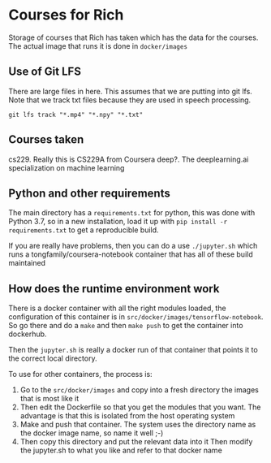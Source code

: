 Courses for Rich
================

Storage of courses that Rich has taken which has the data for the courses. The
actual image that runs it is done in `docker/images`

Use of Git LFS
--------------
There are large files in here. This assumes that we are putting into git lfs.
Note that we track txt files because they are used in speech processing.

```
git lfs track "*.mp4" "*.npy" "*.txt"
```

Courses taken
-------------
cs229. Really this is CS229A from Coursera
deep?. The deeplearning.ai specialization on machine learning

Python and other requirements
-----------------------------
The main directory has a `requirements.txt` for python, this was done with
Python 3.7, so in a new installation, load it up with `pip install -r
requirements.txt` to get a reproducible build.

If you are really have problems, then you can do a use `./jupyter.sh` which runs
a tongfamily/coursera-notebook container that has all of these build maintained

## How does the runtime environment work
There is a docker container with all the right modules loaded, the configuration
of this container is in `src/docker/images/tensorflow-notebook`. So go there and
do a `make` and then `make push` to get the container into dockerhub.

Then the `jupyter.sh` is really a docker run of that container that points it to
the correct local directory.

To use for other containers, the process is:

1. Go to the `src/docker/images` and copy into a fresh directory the images that
   is most like it
2. Then edit the Dockerfile so that you get the modules that you want. The
   advantage is that this is isolated from the host operating system
3. Make and push that container. The system uses the directory name as the
   docker image name, so name it well ;-)
3. Then copy this directory and put the relevant data into it Then
modify the jupyter.sh to what you like and refer to that docker name

